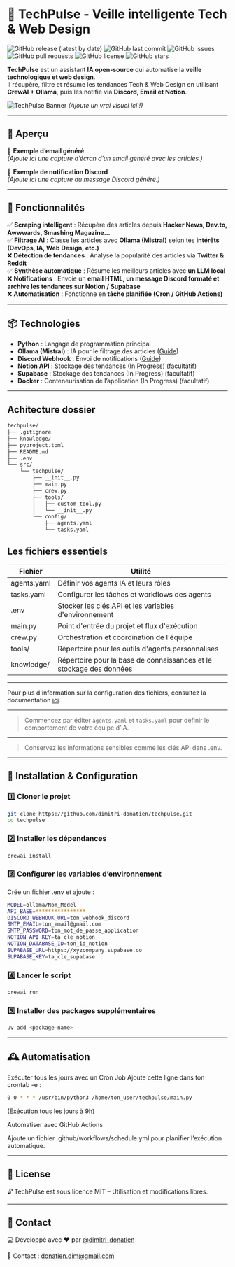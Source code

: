 # 🚀 TechPulse - Veille intelligente Tech & Web Design  

<!-- ![CI/CD Workflow](https://github.com/dimitri-donatien/techpulse/actions/workflows/ci-cd.yml/badge.svg) -->
<!-- ![Docker Image](https://img.shields.io/badge/Docker-GHCR-blue?logo=docker) -->
<!-- ![Docker Pulls](https://img.shields.io/docker/pulls/dimitri-donatien/techpulse) -->
![GitHub release (latest by date)](https://img.shields.io/github/v/release/dimitri-donatien/techpulse)
![GitHub last commit](https://img.shields.io/github/last-commit/dimitri-donatien/techpulse)
![GitHub issues](https://img.shields.io/github/issues/dimitri-donatien/techpulse)
![GitHub pull requests](https://img.shields.io/github/issues-pr/dimitri-donatien/techpulse)
![GitHub license](https://img.shields.io/github/license/dimitri-donatien/techpulse)
![GitHub stars](https://img.shields.io/github/stars/dimitri-donatien/techpulse?style=social)

**TechPulse** est un assistant **IA open-source** qui automatise la **veille technologique et web design**.  
Il récupère, filtre et résume les tendances Tech & Web Design en utilisant **CrewAI + Ollama**, puis les notifie via **Discord, Email et Notion**.  

![TechPulse Banner](https://user-images.githubusercontent.com/xxxx/banner.png) *(Ajoute un vrai visuel ici !)*  

---

## 📸 Aperçu

📩 **Exemple d’email généré**  
*(Ajoute ici une capture d’écran d’un email généré avec les articles.)*  

💬 **Exemple de notification Discord**  
*(Ajoute ici une capture du message Discord généré.)*  

---

## 📌 Fonctionnalités

✅ **Scraping intelligent** : Récupère des articles depuis **Hacker News, Dev.to, Awwwards, Smashing Magazine…**  
✅ **Filtrage AI** : Classe les articles avec **Ollama (Mistral)** selon tes **intérêts (DevOps, IA, Web Design, etc.)**  
❌ **Détection de tendances** : Analyse la popularité des articles via **Twitter & Reddit**  
✅ **Synthèse automatique** : Résume les meilleurs articles avec **un LLM local**  
❌ **Notifications** : Envoie un **email HTML, un message Discord formaté et archive les tendances sur Notion / Supabase**  
❌ **Automatisation** : Fonctionne en **tâche planifiée (Cron / GitHub Actions)**  

---

## 📦 Technologies

- **Python** : Langage de programmation principal
- **Ollama (Mistral)** : IA pour le filtrage des articles ([Guide](https://ollama.ai/))
- **Discord Webhook** : Envoi de notifications ([Guide](https://discord.com/developers/docs/intro))
- **Notion API** : Stockage des tendances (In Progress) (facultatif)
- **Supabase** : Stockage des tendances (In Progress) (facultatif)
- **Docker** : Conteneurisation de l’application (In Progress) (facultatif)

---

## Achitecture dossier

```sh
techpulse/
├── .gitignore
├── knowledge/
├── pyproject.toml
├── README.md
├── .env
└── src/
    └── techpulse/
        ├── __init__.py
        ├── main.py
        ├── crew.py
        ├── tools/
        │   ├── custom_tool.py
        │   └── __init__.py
        └── config/
            ├── agents.yaml
            └── tasks.yaml
```

## Les fichiers essentiels

| Fichier       | Utilité                                           |
|---------------|---------------------------------------------------|
| agents.yaml   | Définir vos agents IA et leurs rôles              |
| tasks.yaml    | Configurer les tâches et workflows des agents     |
| .env          | Stocker les clés API et les variables d'environnement |
| main.py       | Point d'entrée du projet et flux d'exécution      |
| crew.py       | Orchestration et coordination de l'équipe         |
| tools/        | Répertoire pour les outils d'agents personnalisés |
| knowledge/    | Répertoire pour la base de connaissances et le stockage des données |

---

Pour plus d'information sur la configuration des fichiers, consultez la documentation [ici](https://docs.crewai.com/introduction).

---

> Commencez par éditer `agents.yaml` et `tasks.yaml` pour définir le comportement de votre équipe d’IA.

---

> Conservez les informations sensibles comme les clés API dans .env.

---

## 🚀 Installation & Configuration

### 1️⃣ Cloner le projet

```sh
git clone https://github.com/dimitri-donatien/techpulse.git
cd techpulse
```

### 2️⃣ Installer les dépendances

```sh
crewai install
```

### 3️⃣ Configurer les variables d’environnement

Crée un fichier .env et ajoute :

```sh
MODEL=ollama/Nom_Model
API_BASE=****************
DISCORD_WEBHOOK_URL=ton_webhook_discord
SMTP_EMAIL=ton_email@gmail.com
SMTP_PASSWORD=ton_mot_de_passe_application
NOTION_API_KEY=ta_cle_notion
NOTION_DATABASE_ID=ton_id_notion
SUPABASE_URL=https://xyzcompany.supabase.co
SUPABASE_KEY=ta_cle_supabase
```

### 4️⃣ Lancer le script

```sh
crewai run
```

### 5️⃣ Installer des packages supplémentaires

```sh
uv add <package-name>
```

---

## 🕰️ Automatisation

Exécuter tous les jours avec un Cron Job
Ajoute cette ligne dans ton crontab -e :

```sh
0 0 * * * /usr/bin/python3 /home/ton_user/techpulse/main.py
```

(Exécution tous les jours à 9h)

Automatiser avec GitHub Actions

Ajoute un fichier .github/workflows/schedule.yml pour planifier l’exécution automatique.

---

## 📝 License

🔓 TechPulse est sous licence MIT – Utilisation et modifications libres.

---

## 💬 Contact

💻 Développé avec ❤️ par [@dimitri-donatien](https://github.com/dimitri-donatien)

📧 Contact : <donatien.dim@gmail.com>
